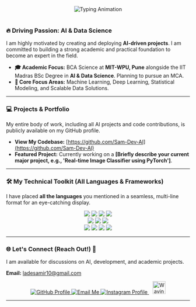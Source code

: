 <div align="center">
    <img src="https://readme-typing-svg.demolab.com/?lines=Hi+there%2C+I%27m+Samir!👋;AI+Enthusiast+%7C+Future+Data+Scientist;BCA+%40+MIT--WPU+%26+IIT+Madras&font=Fira%20Code&size=30&duration=4000&pause=500&color=00ff7f&center=true&vCenter=true&width=450" alt="Typing Animation" />
</div>
<br>

### 🔥 Driving Passion: AI & Data Science
I am highly motivated by creating and deploying **AI-driven projects**. I am committed to building a strong academic and practical foundation to become an expert in the field.

* **🎓 Academic Focus:** BCA Science at **MIT-WPU, Pune** alongside the IIT Madras BSc Degree in **AI & Data Science**. Planning to pursue an MCA.
* **🧠 Core Focus Areas:** Machine Learning, Deep Learning, Statistical Modeling, and Scalable Data Solutions.

---

### 💻 Projects & Portfolio

My entire body of work, including all AI projects and code contributions, is publicly available on my GitHub profile.

* **View My Codebase:** [https://github.com/Sam-Dev-AI](https://github.com/Sam-Dev-AI)
* **Featured Project:** Currently working on a **[Briefly describe your current major project, e.g., 'Real-time Image Classifier using PyTorch']**.

---

### 🛠️ My Technical Toolkit (All Languages & Frameworks)

I have placed **all the languages** you mentioned in a seamless, multi-line format for an eye-catching display.

<p align="center">
    <img src="https://img.shields.io/badge/Python-3776AB?style=for-the-badge&logo=python&logoColor=white" />
    <img src="https://img.shields.io/badge/PyTorch-%23EE4C2C.svg?style=for-the-badge&logo=PyTorch&logoColor=white" />
    <img src="https://img.shields.io/badge/TensorFlow-%23FF6F00.svg?style=for-the-badge&logo=TensorFlow&logoColor=white" />
    <img src="https://img.shields.io/badge/scikit--learn-F7931E?style=for-the-badge&logo=scikit-learn&logoColor=white" />
    <br>
    <img src="https://img.shields.io/badge/Java-007396?style=for-the-badge&logo=java&logoColor=white" />
    <img src="https://img.shields.io/badge/C-A8B9CC?style=for-the-badge&logo=c&logoColor=white" />
    <img src="https://img.shields.io/badge/JavaScript-F7DF1E?style=for-the-badge&logo=javascript&logoColor=black" />
    <br>
    <img src="https://img.shields.io/badge/HTML5-E34F26?style=for-the-badge&logo=html5&logoColor=white" />
    <img src="https://img.shields.io/badge/CSS3-1572B6?style=for-the-badge&logo=css3&logoColor=white" />
    <img src="https://img.shields.io/badge/AWS-%23FF9900.svg?style=for-the-badge&logo=amazon-web-services&logoColor=white" />
    <img src="https://img.shields.io/badge/GoogleCloud-%234285F4.svg?style=for-the-badge&logo=google-cloud&logoColor=white" />
</p>

---

### 🌐 Let's Connect (Reach Out!) 🤝

I am available for discussions on AI, development, and academic projects.

**Email:** ladesamir10@gmail.com

<p align="center">
    <a href="https://github.com/Sam-Dev-AI">
        <img src="https://img.shields.io/badge/GitHub-100000?style=for-the-badge&logo=github&logoColor=white" alt="GitHub Profile" />
    </a>
    <a href="mailto:ladesamir10@gmail.com">
        <img src="https://img.shields.io/badge/Email-D14836?style=for-the-badge&logo=gmail&logoColor=white" alt="Email Me" />
    </a>
    <a href="https://www.instagram.com/samir_lade_22/">
        <img src="https://img.shields.io/badge/Instagram-E4405F?style=for-the-badge&logo=instagram&logoColor=white" alt="Instagram Profile" />
    </a>
    <img src="https://media.giphy.com/media/hvRJCLFzjrwpW/giphy.gif" width="35px" style="padding-left:10px;" alt="Waving Hand Animation"/>
</p>

---
